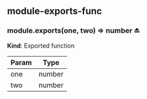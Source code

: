 ## module-exports-func
### module.exports(one, two) ⇒ number ⏏
**Kind**: Exported function  

| Param | Type |
| --- | --- |
| one | number | 
| two | number | 


